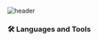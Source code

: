 ![header](https://capsule-render.vercel.app/api?type=waving&color=gradient&height=300&section=header&text=Song%20In%20Tae&fontSize=90)

### 🛠 Languages and Tools
